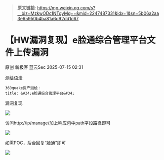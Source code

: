 > **原文链接**: https://mp.weixin.qq.com/s?__biz=MzkwODc1NTgyMg==&mid=2247487331&idx=1&sn=5b06a2aa3e65950b4ba81a6d92dd1c67

#  【HW漏洞复现】e脸通综合管理平台文件上传漏洞  
原创 新极客  蓝云Sec   2025-07-15 02:31  
  
测绘语法  

```
360quake资产测绘：
title: &#34;e脸通综合管理平台&#34;
```

  
漏洞复现  
  
![](https://mmbiz.qpic.cn/mmbiz_png/IS2RlFMDPK4JE3zBrw3XnOApuE6y4Tg2fLYtBQwODY2lxo8XnJdhINTWs3Vic1XQDXKeMPtvqxS5EBUGF3NqnjA/640?wx_fmt=png&from=appmsg "")  
  
访问http://ip/manage/加上响应包中path字段路径即可  
  
![](https://mmbiz.qpic.cn/mmbiz_png/IS2RlFMDPK4JE3zBrw3XnOApuE6y4Tg2iaibozGQZnia95ibFd3lnp8s32MU7Ny6FDZ4pyeeOOll9TrgEAKoTEQsgg/640?wx_fmt=png&from=appmsg "")  
  
如需POC，后台回复“脸通”即可  
  
  
![](https://mmbiz.qpic.cn/mmbiz_png/IS2RlFMDPK4JE3zBrw3XnOApuE6y4Tg2LgLzvuibXxqskFWQCOe1cXT5GEnEyiaKngFPRMQMbO8GnEcJaKv8pXXg/640?wx_fmt=png&from=appmsg "")  
  
  
